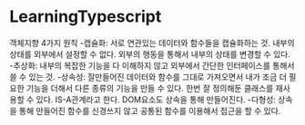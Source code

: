 # LearningTypescript

객체지향 4가지 원칙 -캡슐화: 서로 연관있는 데이터와 함수들을 캡슐화하는 것. 내부의 상태를 외부에서 설정할 수 없다. 외부의 행동을 통해서 내부의 상태를 변경할 수 있다.  
-추상화: 내부의 복잡한 기능을 다 이해하지 않고 외부에서 간단한 인터페이스를 통해서 쓸 수 있는 것. -상속성: 잘만들어진 데이터와 함수를 그대로 가져오면서 내가 조금 더 필요한 기능을 더해서 다른 종류의 기능을 만들 수 있다. 한번 잘 정의해둔 클래스를 재사용할 수 있다. IS-A관계라고 한다.
DOM요소도 상속을 통해 만들어진다. -다형성: 상속을 통해 만들어진 함수를 신경쓰지 않고 공통된 함수를 이용해서 접근을 할 수 있다.

